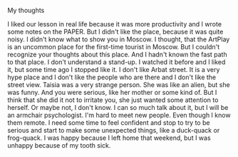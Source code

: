 My thoughts

I liked our lesson in real life because it was more productivity and I wrote some notes on the PAPER.
But I didn't like the place, because it was quite noisy.
I didn't know what to show you in Moscow.
I thought, that the ArtPlay is an uncommon place for the first-time tourist in Moscow.
But I couldn't recognize your thoughts about this place.
And I hadn't known the fast path to that place.
I don't understand a stand-up.
I watched it before and I liked it, but some time ago I stopped like it.
I don't like Arbat street.
It is a very hype place and I don't like the people who are there and I don't like the street view.
Taisia was a very strange person.
She was like an alien, but she was funny.
And you were serious, like her mother or some kind of.
But I think that she did it not to irritate you, she just wanted some attention to herself.
Or maybe not, I don't know.
I can so much talk about it, but I will be an armchair psychologist.
I'm hard to meet new people.
Even though I know them remote.
I need some time to feel confident and stop to try to be serious and start to make some unexpected things, like a duck-quack or frog-quack.
I was happy because I left home that weekend, but I was unhappy because of my tooth sick.
